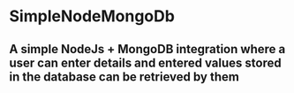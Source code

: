 # SimpleNodeMongoDb
## A simple NodeJs + MongoDB integration where a user can enter details and entered values stored in the database can be retrieved by them
